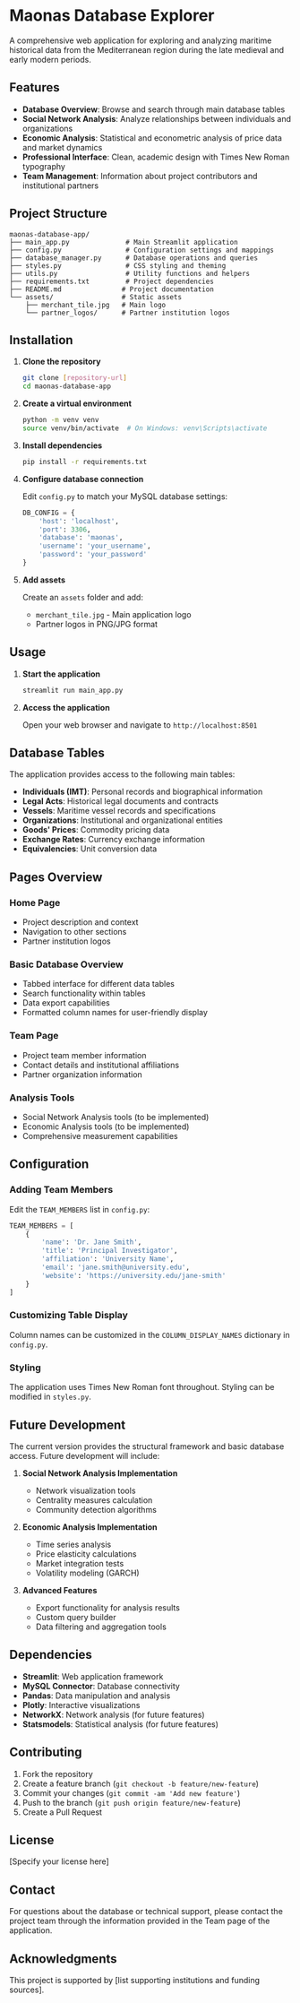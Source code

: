 # Maonas Database Explorer

A comprehensive web application for exploring and analyzing maritime historical data from the Mediterranean region during the late medieval and early modern periods.

## Features

- **Database Overview**: Browse and search through main database tables
- **Social Network Analysis**: Analyze relationships between individuals and organizations
- **Economic Analysis**: Statistical and econometric analysis of price data and market dynamics
- **Professional Interface**: Clean, academic design with Times New Roman typography
- **Team Management**: Information about project contributors and institutional partners

## Project Structure

```
maonas-database-app/
├── main_app.py              # Main Streamlit application
├── config.py                # Configuration settings and mappings
├── database_manager.py      # Database operations and queries
├── styles.py                # CSS styling and theming
├── utils.py                 # Utility functions and helpers
├── requirements.txt         # Project dependencies
├── README.md               # Project documentation
└── assets/                 # Static assets
    ├── merchant_tile.jpg   # Main logo
    └── partner_logos/      # Partner institution logos
```

## Installation

1. **Clone the repository**
   ```bash
   git clone [repository-url]
   cd maonas-database-app
   ```

2. **Create a virtual environment**
   ```bash
   python -m venv venv
   source venv/bin/activate  # On Windows: venv\Scripts\activate
   ```

3. **Install dependencies**
   ```bash
   pip install -r requirements.txt
   ```

4. **Configure database connection**
   
   Edit `config.py` to match your MySQL database settings:
   ```python
   DB_CONFIG = {
       'host': 'localhost',
       'port': 3306,
       'database': 'maonas',
       'username': 'your_username',
       'password': 'your_password'
   }
   ```

5. **Add assets**
   
   Create an `assets` folder and add:
   - `merchant_tile.jpg` - Main application logo
   - Partner logos in PNG/JPG format

## Usage

1. **Start the application**
   ```bash
   streamlit run main_app.py
   ```

2. **Access the application**
   
   Open your web browser and navigate to `http://localhost:8501`

## Database Tables

The application provides access to the following main tables:

- **Individuals (IMT)**: Personal records and biographical information
- **Legal Acts**: Historical legal documents and contracts
- **Vessels**: Maritime vessel records and specifications
- **Organizations**: Institutional and organizational entities
- **Goods' Prices**: Commodity pricing data
- **Exchange Rates**: Currency exchange information
- **Equivalencies**: Unit conversion data

## Pages Overview

### Home Page
- Project description and context
- Navigation to other sections
- Partner institution logos

### Basic Database Overview
- Tabbed interface for different data tables
- Search functionality within tables
- Data export capabilities
- Formatted column names for user-friendly display

### Team Page
- Project team member information
- Contact details and institutional affiliations
- Partner organization information

### Analysis Tools
- Social Network Analysis tools (to be implemented)
- Economic Analysis tools (to be implemented)
- Comprehensive measurement capabilities

## Configuration

### Adding Team Members
Edit the `TEAM_MEMBERS` list in `config.py`:
```python
TEAM_MEMBERS = [
    {
        'name': 'Dr. Jane Smith',
        'title': 'Principal Investigator',
        'affiliation': 'University Name',
        'email': 'jane.smith@university.edu',
        'website': 'https://university.edu/jane-smith'
    }
]
```

### Customizing Table Display
Column names can be customized in the `COLUMN_DISPLAY_NAMES` dictionary in `config.py`.

### Styling
The application uses Times New Roman font throughout. Styling can be modified in `styles.py`.

## Future Development

The current version provides the structural framework and basic database access. Future development will include:

1. **Social Network Analysis Implementation**
   - Network visualization tools
   - Centrality measures calculation
   - Community detection algorithms

2. **Economic Analysis Implementation**
   - Time series analysis
   - Price elasticity calculations
   - Market integration tests
   - Volatility modeling (GARCH)

3. **Advanced Features**
   - Export functionality for analysis results
   - Custom query builder
   - Data filtering and aggregation tools

## Dependencies

- **Streamlit**: Web application framework
- **MySQL Connector**: Database connectivity
- **Pandas**: Data manipulation and analysis
- **Plotly**: Interactive visualizations
- **NetworkX**: Network analysis (for future features)
- **Statsmodels**: Statistical analysis (for future features)

## Contributing

1. Fork the repository
2. Create a feature branch (`git checkout -b feature/new-feature`)
3. Commit your changes (`git commit -am 'Add new feature'`)
4. Push to the branch (`git push origin feature/new-feature`)
5. Create a Pull Request

## License

[Specify your license here]

## Contact

For questions about the database or technical support, please contact the project team through the information provided in the Team page of the application.

## Acknowledgments

This project is supported by [list supporting institutions and funding sources].